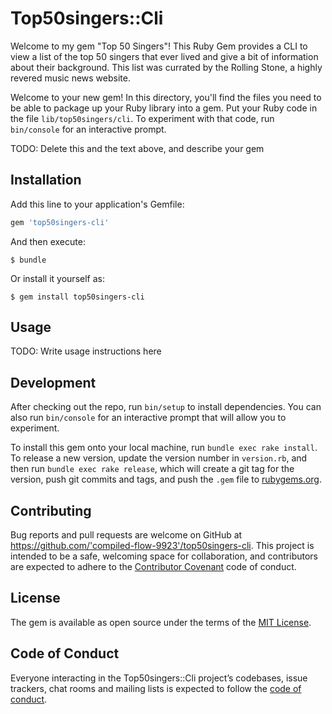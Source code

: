 # Top50singers::Cli

Welcome to my gem "Top 50 Singers"! This Ruby Gem provides a CLI to view a list of the top 50 singers that ever lived and give a bit of information about their background. This list was currated by the Rolling Stone, a highly revered music news website.

Welcome to your new gem! In this directory, you'll find the files you need to be able to package up your Ruby library into a gem. Put your Ruby code in the file `lib/top50singers/cli`. To experiment with that code, run `bin/console` for an interactive prompt.

TODO: Delete this and the text above, and describe your gem

## Installation

Add this line to your application's Gemfile:

```ruby
gem 'top50singers-cli'
```

And then execute:

    $ bundle

Or install it yourself as:

    $ gem install top50singers-cli

## Usage

TODO: Write usage instructions here

## Development

After checking out the repo, run `bin/setup` to install dependencies. You can also run `bin/console` for an interactive prompt that will allow you to experiment.

To install this gem onto your local machine, run `bundle exec rake install`. To release a new version, update the version number in `version.rb`, and then run `bundle exec rake release`, which will create a git tag for the version, push git commits and tags, and push the `.gem` file to [rubygems.org](https://rubygems.org).

## Contributing

Bug reports and pull requests are welcome on GitHub at https://github.com/'compiled-flow-9923'/top50singers-cli. This project is intended to be a safe, welcoming space for collaboration, and contributors are expected to adhere to the [Contributor Covenant](http://contributor-covenant.org) code of conduct.

## License

The gem is available as open source under the terms of the [MIT License](https://opensource.org/licenses/MIT).

## Code of Conduct

Everyone interacting in the Top50singers::Cli project’s codebases, issue trackers, chat rooms and mailing lists is expected to follow the [code of conduct](https://github.com/'compiled-flow-9923'/top50singers-cli/blob/master/CODE_OF_CONDUCT.md).
